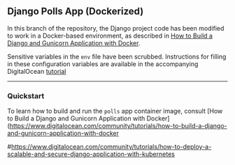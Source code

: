 ## Django Polls App (Dockerized)

In this branch of the repository, the Django project code has been modified to work in a Docker-based environment, as described in [How to Build a Django and Gunicorn Application with Docker](https://www.digitalocean.com/community/tutorials/how-to-build-a-django-and-gunicorn-application-with-docker).

Sensitive variables in the `env` file have been scrubbed. Instructions for filling in these configuration variables are available in the accompanying DigitalOcean [tutorial](https://www.digitalocean.com/community/tutorials/how-to-build-a-django-and-gunicorn-application-with-docker)

----

### Quickstart

To learn how to build and run the `polls` app container image, consult [How to Build a Django and Gunicorn Application with Docker](https://www.digitalocean.com/community/tutorials/how-to-build-a-django-and-gunicorn-application-with-docker

#https://www.digitalocean.com/community/tutorials/how-to-deploy-a-scalable-and-secure-django-application-with-kubernetes
